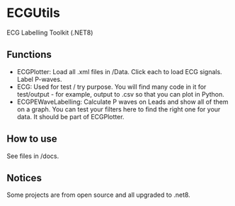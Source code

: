 # ECGUtils
ECG Labelling Toolkit (.NET8)

## Functions
- ECGPlotter: Load all .xml files in /Data. Click each to load ECG signals. Label P-waves.
- ECG: Used for test / try purpose. You will find many code in it for test/output - for example, output to .csv so that you can plot in Python.
- ECGPEWaveLabelling: Calculate P waves on Leads and show all of them on a graph. You can test your filters here to find the right one for your data. It should be part of ECGPlotter.

## How to use
See files in /docs.

## Notices
Some projects are from open source and all upgraded to .net8.
